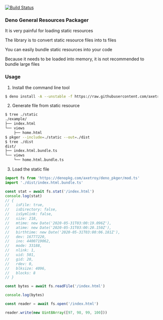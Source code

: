 [![Build Status](https://github.com/axetroy/deno_pkger/workflows/ci/badge.svg)](https://github.com/axetroy/deno_pkger/actions)

### Deno General Resources Packager

It is very painful for loading static resources

The library is to convert static resource files into ts files

You can easily bundle static resources into your code

Because it needs to be loaded into memory, it is not recommended to bundle large files

### Usage

1. Install the command line tool

```bash
$ deno install -A --unstable -f https://raw.githubusercontent.com/axetroy/deno_pkger/master/pkger.ts
```

2. Generate file from static resource

```bash
$ tree ./static
./example/
├── index.html
└── views
    ├── home.html
$ pkger --include=./static --out=./dist
$ tree ./dist
dist/
├── index.html.bundle.ts
└── views
    └── home.html.bundle.ts
```

3. Load the static file

```typescript
import fs from 'https://denopkg.com/axetroy/deno_pkger/mod.ts'
import './dist/index.html.bundle.ts'

const stat = await fs.stat('/index.html')
console.log(stat)
// {
//   isFile: true,
//   isDirectory: false,
//   isSymlink: false,
//   size: 218,
//   mtime: new Date('2020-05-31T03:00:19.096Z'),
//   atime: new Date('2020-05-31T03:00:20.150Z'),
//   birthtime: new Date('2020-05-31T03:00:06.181Z'),
//   dev: 16777220,
//   ino: 4400719062,
//   mode: 33188,
//   nlink: 1,
//   uid: 501,
//   gid: 20,
//   rdev: 0,
//   blksize: 4096,
//   blocks: 8
// }

const bytes = await fs.readFile('/index.html')

console.log(bytes)

const reader = await fs.open('/index.html')

reader.write(new Uint8Array([97, 98, 99, 100]))
```
